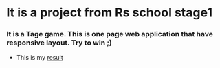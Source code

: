 # It is a project from Rs school stage1
### It is a Tage game. This is one page web application that have responsive layout. Try to win ;)
- This is my [result](https://ich-kirich.github.io/RSS-Gem-Puzzle/gem-puzzle/dist/index.html)
